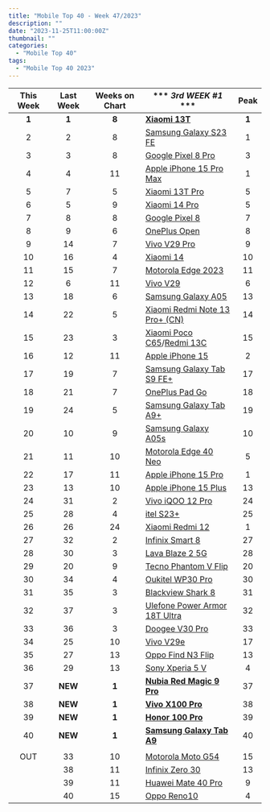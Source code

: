 ```yaml
---
title: "Mobile Top 40 - Week 47/2023"
description: ""
date: "2023-11-25T11:00:00Z"
thumbnail: ""
categories:
  - "Mobile Top 40"
tags:
  - "Mobile Top 40 2023"
---
```

<!--more-->
|**This Week**|**Last Week**|**Weeks on Chart**|*** *3rd WEEK #1* ***|**Peak**|
|:----:|:----:|:----:|----|:----:|
|**1**|**1**|**8**|**[Xiaomi 13T](https://www.gsmarena.com/xiaomi_13t-12389.php)**|**1**|
|2|2|8|[Samsung Galaxy S23 FE](https://www.gsmarena.com/samsung_galaxy_s23_fe-12520.php)|1|
|3|3|8|[Google Pixel 8 Pro](https://www.gsmarena.com/google_pixel_8_pro-12545.php)|3|
|4|4|11|[Apple iPhone 15 Pro Max](https://www.gsmarena.com/apple_iphone_15_pro_max-12548.php)|1|
|5|7|5|[Xiaomi 13T Pro](https://www.gsmarena.com/xiaomi_13t_pro-12388.php)|5|
|6|5|9|[Xiaomi 14 Pro](https://www.gsmarena.com/xiaomi_14_pro-12643.php)|5|
|7|8|8|[Google Pixel 8](https://www.gsmarena.com/google_pixel_8-12546.php)|7|
|8|9|6|[OnePlus Open](https://www.gsmarena.com/oneplus_open-12619.php)|8|
|9|14|7|[Vivo V29 Pro](https://www.gsmarena.com/vivo_v29_pro-12608.php)|9|
|10|16|4|[Xiaomi 14](https://www.gsmarena.com/xiaomi_14-12626.php)|10|
|11|15|7|[Motorola Edge 2023](https://www.gsmarena.com/motorola_edge_(2023)-12620.php)|11|
|12|6|11|[Vivo V29](https://www.gsmarena.com/vivo_v29-12461.php)|6|
|13|18|6|[Samsung Galaxy A05](https://www.gsmarena.com/samsung_galaxy_a05-12583.php)|13|
|14|22|5|[Xiaomi Redmi Note 13 Pro+ (CN)](https://www.gsmarena.com/xiaomi_redmi_note_13_pro+-12572.php)|14|
|15|23|3|[Xiaomi Poco C65](https://www.gsmarena.com/xiaomi_poco_c65-12684.php)/[Redmi 13C](https://www.gsmarena.com/xiaomi_redmi_13c-12689.php)|15|
|16|12|11|[Apple iPhone 15](https://www.gsmarena.com/apple_iphone_15-12559.php)|2|
|17|19|7|[Samsung Galaxy Tab S9 FE+](https://www.gsmarena.com/samsung_galaxy_tab_s9_fe+-12609.php)|17|
|18|21|7|[OnePlus Pad Go](https://www.gsmarena.com/oneplus_pad_go-12614.php)|18|
|19|24|5|[Samsung Galaxy Tab A9+](https://www.gsmarena.com/samsung_galaxy_tab_a9+-12617.php)|19|
|20|10|9|[Samsung Galaxy A05s](https://www.gsmarena.com/samsung_galaxy_a05s-12584.php)|10|
|21|11|10|[Motorola Edge 40 Neo](https://www.gsmarena.com/motorola_edge_40_neo-12467.php)|5|
|22|17|11|[Apple iPhone 15 Pro](https://www.gsmarena.com/apple_iphone_15_pro-12557.php)|1|
|23|13|10|[Apple iPhone 15 Plus](https://www.gsmarena.com/apple_iphone_15_plus-12558.php)|13|
|24|31|2|[Vivo iQOO 12 Pro](https://www.gsmarena.com/vivo_iqoo_12_pro-12690.php)|24|
|25|28|4|[itel S23+](https://www.gsmarena.com/itel_s23+-12571.php)|25|
|26|26|24|[Xiaomi Redmi 12](https://www.gsmarena.com/xiaomi_redmi_12-12328.php)|1|
|27|32|2|[Infinix Smart 8](https://www.gsmarena.com/infinix_smart_8-12642.php)|27|
|28|30|3|[Lava Blaze 2 5G](https://www.gsmarena.com/lava_blaze_2_5g-12668.php)|28|
|29|20|9|[Tecno Phantom V Flip](https://www.gsmarena.com/tecno_phantom_v_flip-12580.php)|20|
|30|34|4|[Oukitel WP30 Pro](https://www.gsmarena.com/oukitel_wp30_pro-12669.php)|30|
|31|35|3|[Blackview Shark 8](https://www.gsmarena.com/blackview_shark_8-12680.php)|31|
|32|37|3|[Ulefone Power Armor 18T Ultra](https://www.gsmarena.com/ulefone_power_armor_18t_ultra-12686.php)|32|
|33|36|3|[Doogee V30 Pro](https://www.gsmarena.com/doogee_v30_pro-12634.php)|33|
|34|25|10|[Vivo V29e](https://www.gsmarena.com/vivo_v29e-12633.php)|17|
|35|27|13|[Oppo Find N3 Flip](https://www.gsmarena.com/oppo_find_n3_flip-12531.php)|13|
|36|29|13|[Sony Xperia 5 V](https://www.gsmarena.com/sony_xperia_5_v-12534.php)|4|
|37|**NEW**|**1**|**[Nubia Red Magic 9 Pro](https://www.gsmarena.com/zte_nubia_red_magic_9_pro-12709.php)**|37|
|38|**NEW**|**1**|**[Vivo X100 Pro](https://www.gsmarena.com/vivo_x100_pro-12694.php)**|38|
|39|**NEW**|**1**|**[Honor 100 Pro](https://www.gsmarena.com/honor_100_pro-12699.php)**|39|
|40|**NEW**|**1**|**[Samsung Galaxy Tab A9](https://www.gsmarena.com/samsung_galaxy_tab_a9-12616.php)**|40|
||||||
|OUT|33|10|[Motorola Moto G54](https://www.gsmarena.com/motorola_moto_g54-12503.php)|15|
||38|11|[Infinix Zero 30](https://www.gsmarena.com/infinix_zero_30-12518.php)|13|
||39|11|[Huawei Mate 40 Pro](https://www.gsmarena.com/huawei_mate_60_pro-12530.php)|9|
||40|15|[Oppo Reno10](https://www.gsmarena.com/oppo_reno10-12414.php)|4|